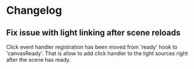 # Changelog

## Fix issue with light linking after scene reloads

Click event handler registration has been moved from 'ready' hook to 'canvasReady'.
That is allow to add click handler to the light sources right after the scene has ready.

